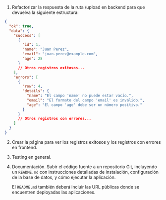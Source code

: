 1. Refactorizar la respuesta de la ruta /upload en backend para que devuelva la siguiente estructura:

```json
{
  "ok": true,
  "data": {
    "success": [
      {
        "id": 1,
        "name": "Juan Perez",
        "email": "juan.perez@example.com",
        "age": 28
      }
      // Otros registros exitosos...
    ],
    "errors": [
      {
        "row": 4,
        "details": {
          "name": "El campo 'name' no puede estar vacío.",
          "email": "El formato del campo 'email' es inválido.",
          "age": "El campo 'age' debe ser un número positivo."
        }
      }
      // Otros registros con errores...
    ]
  }
}
```

2. Crear la página para ver los registros exitosos y los registros con errores en frontend.

3. Testing en general.

4. Documentación.
   Subir el código fuente a un repositorio Git, incluyendo un `README.md` con instrucciones detalladas de instalación, configuración de la base de datos, y cómo ejecutar la aplicación.

   El `README.md` también deberá incluir las URL públicas donde se encuentren deployadas las aplicaciones.
